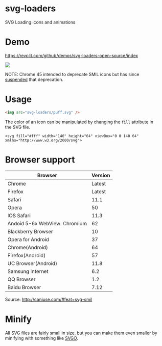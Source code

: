 # svg-loaders
SVG Loading icons and animations

Demo
===========

https://revplit.com/github/demos/svg-loaders-open-source/index

<img src="https://i.imgur.com/MF1dVKu.gif">

NOTE: Chrome 45 intended to deprecate SMIL icons but has since [suspended](https://groups.google.com/a/chromium.org/forum/#!topic/blink-dev/5o0yiO440LM%5B126-150%5D) that deprecation.

Usage
===========

```html
<img src="svg-loaders/puff.svg" />
```

The color of an icon can be manipulated by changing the `fill` attribute in the SVG file.

```
<svg fill="#fff" width="140" height="64" viewBox="0 0 140 64" xmlns="http://www.w3.org/2000/svg">
```

Browser support
===========

| Browser | Version |
| --- | --- |
| Chrome | Latest |
| Firefox | Latest |
| Safari | 11.1 |
| Opera | 50 |
| IOS Safari | 11.3 |
| Andoid 5-6x WebView: Chromium  | 62 |
| Blackberry Browser | 10 |
| Opera for Android | 37 |
| Chrome(Android) | 64 |
| Firefox(Android) | 57 |
| UC Browser(Android) | 11.8 |
| Samsung Internet | 6.2 |
| QQ Browser | 1.2 |
| Baidu Browser | 7.12 |



Source: http://caniuse.com/#feat=svg-smil

Minify
===========
All SVG files are fairly small in size, but you can make them even smaller by minifying with something like [SVGO](https://github.com/svg/svgo).

